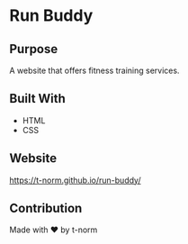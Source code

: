 # Run Buddy

## Purpose
A website that offers fitness training services.

## Built With
* HTML
* CSS

## Website
https://t-norm.github.io/run-buddy/

## Contribution
Made with ❤️ by t-norm
